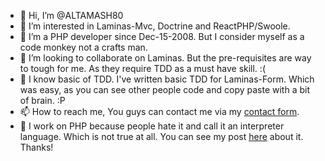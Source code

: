 - 👋 Hi, I’m @ALTAMASH80
- 👀 I’m interested in Laminas-Mvc, Doctrine and ReactPHP/Swoole.
- 🌱 I’m a PHP developer since Dec-15-2008. But I consider myself as a code monkey not a crafts man. 
- 💞️ I’m looking to collaborate on Laminas. But the pre-requisites are way to tough for me. As they require TDD as a must have skill. :(
- 👀 I know basic of TDD. I've written basic TDD for Laminas-Form. Which was easy, as you can see other people code and copy paste with a bit of brain. :P
- 📫 How to reach me, You guys can contact me via my [contact form](http://www.lrphpt.com/contact). 
- 👋 I work on PHP because people hate it and call it an interpreter language. Which is not true at all. You can see my post [here](http://www.lrphpt.com/blog/post/php-is-not-an-interpreter-language/11) about it. Thanks!

<!---
ALTAMASH80/ALTAMASH80 is a ✨ special ✨ repository because its `README.md` (this file) appears on your GitHub profile.
You can click the Preview link to take a look at your changes.
--->
